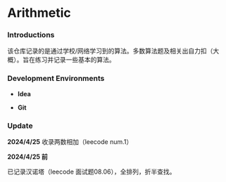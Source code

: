 # Arithmetic

### Introductions

该仓库记录的是通过学校/网络学习到的算法。多数算法题及相关出自力扣（大概）。旨在练习并记录一些基本的算法。

### Development Environments

- **Idea**

- **Git**

### Update
**2024/4/25**
收录两数相加（leecode num.1）

**2024/4/25 前**

已记录汉诺塔（leecode 面试题08.06），全排列，折半查找。
